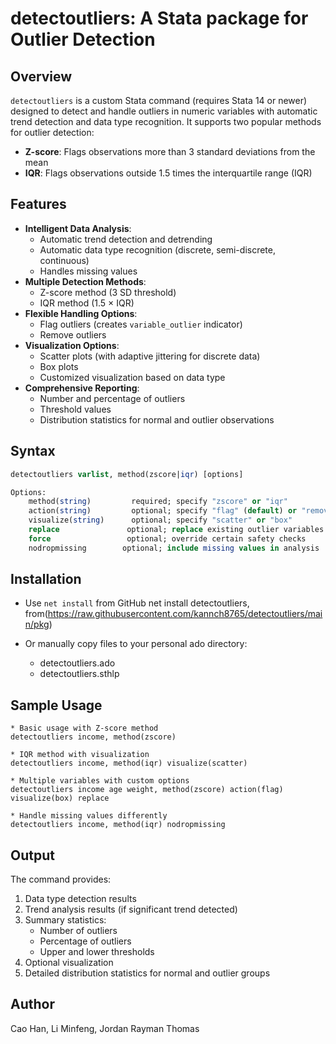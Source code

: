 # detectoutliers: A Stata package for Outlier Detection

## Overview
`detectoutliers` is a custom Stata command (requires Stata 14 or newer) designed to detect and handle outliers in numeric variables with automatic trend detection and data type recognition. It supports two popular methods for outlier detection:
- **Z-score**: Flags observations more than 3 standard deviations from the mean
- **IQR**: Flags observations outside 1.5 times the interquartile range (IQR)

## Features
- **Intelligent Data Analysis**:
  - Automatic trend detection and detrending
  - Automatic data type recognition (discrete, semi-discrete, continuous)
  - Handles missing values
- **Multiple Detection Methods**:
  - Z-score method (3 SD threshold)
  - IQR method (1.5 × IQR)
- **Flexible Handling Options**:
  - Flag outliers (creates `variable_outlier` indicator)
  - Remove outliers
- **Visualization Options**:
  - Scatter plots (with adaptive jittering for discrete data)
  - Box plots
  - Customized visualization based on data type
- **Comprehensive Reporting**:
  - Number and percentage of outliers
  - Threshold values
  - Distribution statistics for normal and outlier observations

## Syntax
```stata
detectoutliers varlist, method(zscore|iqr) [options]

Options:
    method(string)         required; specify "zscore" or "iqr"
    action(string)         optional; specify "flag" (default) or "remove"
    visualize(string)      optional; specify "scatter" or "box"
    replace               optional; replace existing outlier variables
    force                 optional; override certain safety checks
    nodropmissing        optional; include missing values in analysis
```

## Installation
* Use `net install` from GitHub 
net install detectoutliers, from(https://raw.githubusercontent.com/kannch8765/detectoutliers/main/pkg)

* Or manually copy files to your personal ado directory:
  * detectoutliers.ado
  * detectoutliers.sthlp

## Sample Usage
```
* Basic usage with Z-score method
detectoutliers income, method(zscore)

* IQR method with visualization
detectoutliers income, method(iqr) visualize(scatter)

* Multiple variables with custom options
detectoutliers income age weight, method(zscore) action(flag) visualize(box) replace

* Handle missing values differently
detectoutliers income, method(iqr) nodropmissing
```

## Output
The command provides:
1. Data type detection results
2. Trend analysis results (if significant trend detected)
3. Summary statistics:
   - Number of outliers
   - Percentage of outliers
   - Upper and lower thresholds
4. Optional visualization
5. Detailed distribution statistics for normal and outlier groups

## Author
Cao Han, Li Minfeng, Jordan Rayman Thomas
